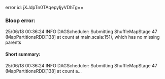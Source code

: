error id: jXJdpTn0TAqepyIjyVDhTg==
### Bloop error:

25/06/18 00:36:24 INFO DAGScheduler: Submitting ShuffleMapStage 47 (MapPartitionsRDD[138] at count at main.scala:151), which has no missing parents
#### Short summary: 

25/06/18 00:36:24 INFO DAGScheduler: Submitting ShuffleMapStage 47 (MapPartitionsRDD[138] at count a...